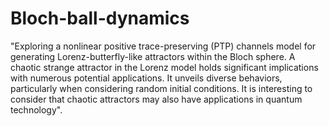 # Bloch-ball-dynamics
"Exploring a nonlinear positive trace-preserving (PTP) channels model for generating Lorenz-butterfly-like attractors  within the Bloch sphere. A chaotic strange attractor in the Lorenz model holds significant implications with numerous potential applications. It unveils diverse behaviors, particularly when considering random initial conditions. It is interesting to consider that chaotic attractors may also have applications in quantum technology".
